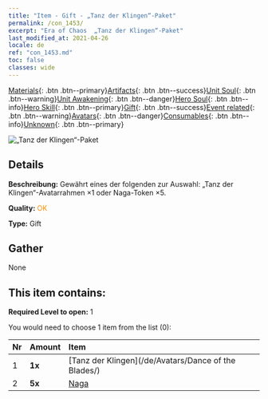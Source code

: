 ```yaml
---
title: "Item - Gift - „Tanz der Klingen“-Paket"
permalink: /con_1453/
excerpt: "Era of Chaos  „Tanz der Klingen“-Paket"
last_modified_at: 2021-04-26
locale: de
ref: "con_1453.md"
toc: false
classes: wide
---
```

 [Materials](/ItemsDE/){: .btn .btn--primary}[Artifacts](/ItemsDE/Artifacts/){: .btn .btn--success}[Unit Soul](/ItemsDE/UnitSoul/){: .btn .btn--warning}[Unit Awakening](/ItemsDE/UnitAwakening/){: .btn .btn--danger}[Hero Soul](/ItemsDE/HeroSoul/){: .btn .btn--info}[Hero Skill](/ItemsDE/HeroSkill/){: .btn .btn--primary}[Gift](/ItemsDE/Gift/){: .btn .btn--success}[Event related](/ItemsDE/Events/){: .btn .btn--warning}[Avatars](/ItemsDE/Avatars/){: .btn .btn--danger}[Consumables](/ItemsDE/Consumables/){: .btn .btn--info}[Unknown](/ItemsDE/Unknown/){: .btn .btn--primary}

 ![„Tanz der Klingen“-Paket](/images/t/i_907067.png)

## Details
 **Beschreibung:** Gewährt eines der folgenden zur Auswahl: „Tanz der Klingen“-Avatarrahmen ×1 oder Naga-Token ×5.

 **Quality:** <span style="color: #FF8C00">OK</span>

 **Type:** Gift

## Gather

  None

## This item contains:

 **Required Level to open:** 1

 You would need to choose 1 item from the list (0):

  | Nr | Amount |     Item    |
  |:---|:-------|:------------|
  | 1 |  **1x** | [Tanz der Klingen](/de/Avatars/Dance of the Blades/) |  | 
  | 2 |  **5x** | [Naga](/ItemsDE/unt_240/) |  | 
